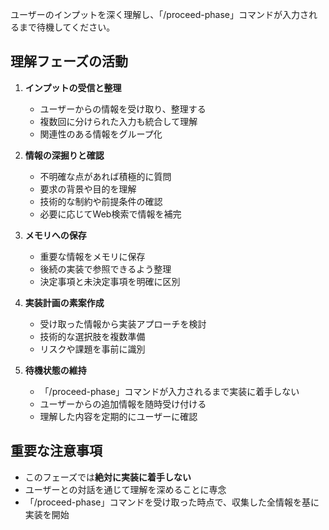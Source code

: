 ユーザーのインプットを深く理解し、「/proceed-phase」コマンドが入力されるまで待機してください。

## 理解フェーズの活動

1. **インプットの受信と整理**
   - ユーザーからの情報を受け取り、整理する
   - 複数回に分けられた入力も統合して理解
   - 関連性のある情報をグループ化

2. **情報の深掘りと確認**
   - 不明確な点があれば積極的に質問
   - 要求の背景や目的を理解
   - 技術的な制約や前提条件の確認
   - 必要に応じてWeb検索で情報を補完

3. **メモリへの保存**
   - 重要な情報をメモリに保存
   - 後続の実装で参照できるよう整理
   - 決定事項と未決定事項を明確に区別

4. **実装計画の素案作成**
   - 受け取った情報から実装アプローチを検討
   - 技術的な選択肢を複数準備
   - リスクや課題を事前に識別

5. **待機状態の維持**
   - 「/proceed-phase」コマンドが入力されるまで実装に着手しない
   - ユーザーからの追加情報を随時受け付ける
   - 理解した内容を定期的にユーザーに確認

## 重要な注意事項
- このフェーズでは**絶対に実装に着手しない**
- ユーザーとの対話を通じて理解を深めることに専念
- 「/proceed-phase」コマンドを受け取った時点で、収集した全情報を基に実装を開始